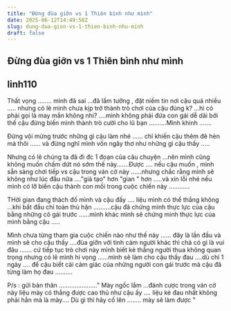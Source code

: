 ```yaml
---
title: "Đừng đùa giỡn vs 1 Thiên bình như mình"
date: 2025-06-12T14:49:58Z
slug: dung-dua-gion-vs-1-thien-binh-nhu-minh
draft: false
---
```


## Đừng đùa giỡn vs 1 Thiên bình như mình

## linh110

Thất vọng ........ mình đã sai ...đã lầm tưởng , đặt niềm tin nơi cậu quá nhiều ..... nhưng có lẽ mình chưa kịp trở thành trò chơi của cậu đúng k? ...hì có phải gọi là may mắn không nhi? ....mình không phải đứa con gái dễ dãi bởi thế cậu đừng biến mình thành trò cười cho lũ bạn ..........Mình khinh .......

Đừng vội mừng trước những gì cậu làm nhé ...... chỉ khiến cậu thêm đê hèn mà thôi ...... và đừng nghĩ mình vốn ngây thơ như những gì cậu thấy .....

Nhưng có lẽ chúng ta đã đi đc 1 đoạn của câu chuyện ...nên mình cũng không muốn chấm dứt nó sớm thế này.......Được .... nếu cậu muốn , mình sẵn sàng chơi tiếp vs cậu trong ván cờ này ......nhưng chắc rằng mình sẽ không như lúc đầu nữa ...."giả tạo" hơn "gian " hơn .....và xin lỗi nhé nếu mình có lỡ biến cậu thành con mồi trong cuộc chiến này ............


THời gian đang thách đố mình và cậu đấy .... liệu mình có thể thắng không ...khi bắt đầu chỉ toàn thù hận ..........cậu đã chứng minh thực lực của cậu bằng những cô gái trước ......mình khác mình sẽ chứng minh thực lực của mình bằng cậu .....

Mình chưa từng tham gia cuộc chiến nào như thế này ...... đây là lần đầu và mình sẽ cho cậu thấy ....đùa giỡn với tình cảm người khác thì chả có gì là vui đâu ....... cứ tiếp tục trò chơi này mình biết kẻ thắng người thua không quan trọng nhưng có lẽ mình hi vọng ......mình sẽ làm cho cậu thấy đau ....dù chỉ 1 ngày .... để cậu biết cái cảm giác của những người con gái trước mà cậu đã từng làm họ đau ..........



P/s : gửi bản thân ......................" Mày ngốc lắm ...đánh cược trong ván cờ này liệu mày có thắng được cao thủ như cậu ấy .... liệu kẻ đau nhất không phải hắn mà là mày.... Dù gì thì hãy cố lên ........ mày sẽ làm được "
